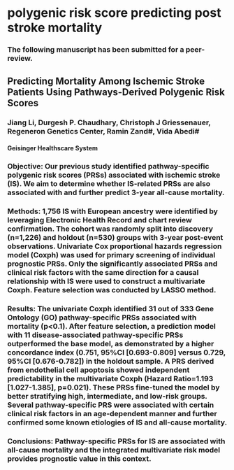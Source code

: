 # polygenic risk score predicting post stroke mortality

### The following manuscript has been submitted for a peer-review. 
## Predicting Mortality Among Ischemic Stroke Patients Using Pathways-Derived Polygenic Risk Scores 
### Jiang Li, Durgesh P. Chaudhary, Christoph J Griessenauer, Regeneron Genetics Center, Ramin Zand#, Vida Abedi#
#### Geisinger Healthscare System

### Objective: Our previous study identified pathway-specific polygenic risk scores (PRSs) associated with ischemic stroke (IS). We aim to determine whether IS-related PRSs are also associated with and further predict 3-year all-cause mortality. 
### Methods: 1,756 IS with European ancestry were identified by leveraging Electronic Health Record and chart review confirmation. The cohort was randomly split into discovery (n=1,226) and holdout (n=530) groups with 3-year post-event observations. Univariate Cox proportional hazards regression model (Coxph) was used for primary screening of individual prognostic PRSs. Only the significantly associated PRSs and clinical risk factors with the same direction for a causal relationship with IS were used to construct a multivariate Coxph. Feature selection was conducted by LASSO method. 
### Results: The univariate Coxph identified 31 out of 333 Gene Ontology (GO) pathway-specific PRSs associated with mortality (p<0.1). After feature selection, a prediction model with 11 disease-associated pathway-specific PRSs outperformed the base model, as demonstrated by a higher concordance index (0.751, 95%CI [0.693-0.809] versus 0.729, 95%CI [0.676-0.782]) in the holdout sample. A PRS derived from endothelial cell apoptosis showed independent predictability in the multivariate Coxph (Hazard Ratio=1.193 [1.027-1.385], p=0.021). These PRSs fine-tuned the model by better stratifying high, intermediate, and low-risk groups. Several pathway-specific PRS were associated with certain clinical risk factors in an age-dependent manner and further confirmed some known etiologies of IS and all-cause mortality.  
### Conclusions: Pathway-specific PRSs for IS are associated with all-cause mortality and the integrated multivariate risk model provides prognostic value in this context.

